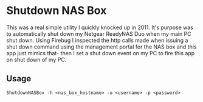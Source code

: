 Shutdown NAS Box
================

This was a real simple utility I quickly knocked up in 2011.  It's purpose was to automatically 
shut down my Netgear ReadyNAS Duo when my main PC shut down.  Using Firebug I inspected the http calls
made when issuing a shut down command using the management portal for the NAS box and this app just 
mimics that- then I set a shut down event on my PC to fire this app on shut down of my PC.

Usage
-----

    ShutdownNASBox -h <nas_box_hostname> -u <username> -p <password>
    
